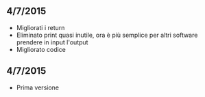 4/7/2015
--------
 - Migliorati i return
 - Eliminato print quasi inutile, ora è più semplice per altri software prendere in input l'output
 - Migliorato codice

4/7/2015
--------
 - Prima versione
